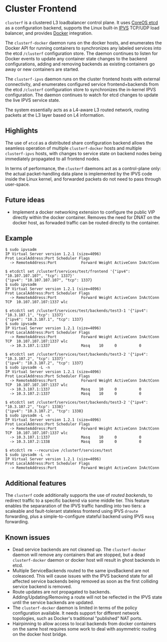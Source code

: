 # Cluster Frontend

`clusterf` is a clustered L3 loadbalancer control plane.
It uses [CoreOS etcd](https://github.com/coreos/etcd) as a configuration backend, supports the Linux built-in [IPVS](http://www.linuxvirtualserver.org/software/ipvs.html) TCP/UDP load balancer, and provides [Docker](https://www.docker.com/) integration.

The `clusterf-docker` daemon runs on the docker hosts, and enumerates the Docker API for running containers to synchronizes any labeled services into the etcd `/clusterf` configuration store. The daemon continues to listen for Docker events to update any container state changes to the backend configurations, adding and removing backends as existing containers go away or new containers are started.

The `clusterf-ipvs` daemon runs on the cluster frontend hosts with external connectivity, and enumerates configured service frontend+backends from the etcd `/clusterf` configuration store to synchronizes the in-kernel IPVS configuration. The daemon continues to watch for etcd changes to update the live IPVS service state.

The system essentially acts as a L4-aware L3 routed network, routing packets at the L3 layer based on L4 information.

## Highlights

The use of `etcd` as a distributed share configuration backend allows the seamless operation of multiple `clusterf-docker` hosts and multiple `clusterf-ipvs` hosts, with changes to service state on backend nodes being immediately propagated to all frontend nodes.

In terms of performance, the `clusterf` daemons act as a control-plane only: the actual packet-handling data plane is implemented by the IPVS code inside the Linux kernel, and forwarded packets do not need to pass through user-space.

## Future ideas

*   Implement a docker networking extension to configure the public VIP directly within the docker container.
    Removes the need for DNAT on the docker host, as forwaded traffic can be routed directly to the container.

## Example

    $ sudo ipvsadm
    IP Virtual Server version 1.2.1 (size=4096)
    Prot LocalAddress:Port Scheduler Flags
      -> RemoteAddress:Port           Forward Weight ActiveConn InActConn
      
    $ etcdctl set /clusterf/services/test/frontend '{"ipv4": "10.107.107.107", "tcp": 1337}'
    {"ipv4": "10.107.107.107", "tcp": 1337}
    $ sudo ipvsadm
    IP Virtual Server version 1.2.1 (size=4096)
    Prot LocalAddress:Port Scheduler Flags
      -> RemoteAddress:Port           Forward Weight ActiveConn InActConn
    TCP  10.107.107.107:1337 wlc

    $ etcdctl set /clusterf/services/test/backends/test3-1 '{"ipv4": "10.3.107.1", "tcp": 1337}'
    {"ipv4": "10.3.107.1", "tcp": 1337}
    $ sudo ipvsadm
    IP Virtual Server version 1.2.1 (size=4096)
    Prot LocalAddress:Port Scheduler Flags
      -> RemoteAddress:Port           Forward Weight ActiveConn InActConn
    TCP  10.107.107.107:1337 wlc
      -> 10.3.107.1:1337              Masq    10     0          0         

    $ etcdctl set /clusterf/services/test/backends/test3-2 '{"ipv4": "10.3.107.2", "tcp": 1337}'
    {"ipv4": "10.3.107.2", "tcp": 1337}
    $ sudo ipvsadm -L -n
    IP Virtual Server version 1.2.1 (size=4096)
    Prot LocalAddress:Port Scheduler Flags
      -> RemoteAddress:Port           Forward Weight ActiveConn InActConn
    TCP  10.107.107.107:1337 wlc
      -> 10.3.107.1:1337              Masq    10     0          0         
      -> 10.3.107.2:1337              Masq    10     0          0         

    $ etcdctl set /clusterf/services/test/backends/test3-2 '{"ipv4": "10.3.107.2", "tcp": 1338}'
    {"ipv4": "10.3.107.2", "tcp": 1338}
    $ sudo ipvsadm -L -n
    IP Virtual Server version 1.2.1 (size=4096)
    Prot LocalAddress:Port Scheduler Flags
      -> RemoteAddress:Port           Forward Weight ActiveConn InActConn
    TCP  10.107.107.107:1337 wlc
      -> 10.3.107.1:1337              Masq    10     0          0         
      -> 10.3.107.2:1338              Masq    10     0          0         

    $ etcdctl rm --recursive /clusterf/services/test
    $ sudo ipvsadm -L -n
    IP Virtual Server version 1.2.1 (size=4096)
    Prot LocalAddress:Port Scheduler Flags
      -> RemoteAddress:Port           Forward Weight ActiveConn InActConn

## Additional features

The `clusterf` code additionally supports the use of *routed backends*, to redirect traffic to a specific backend via some middle tier.
This feature enables the separaration of the IPVS traffic handling into two tiers: a scaleable and fault-tolerant stateless frontend using IPVS `droute` forwarding, plus a simple-to-configure stateful backend using IPVS `masq` forwarding.

## Known issues

*   Dead service backends are not cleaned up.
    The `clusterf-docker` daemon will remove any containers that are stopped, but a dead `clusterf-docker` daemon or docker host will result in
    ghost backends in etcd.
*   Multiple ServiceBackends routed to the same ipvsBackend are not coleasced.
    This will cause issues with the IPVS backend state for all affected service backends being removed as soon as the first colliding service backend is removed.
*   Route updates are not propagated to backends.
    Adding/Updating/Removing a route will not be reflected in the IPVS state until the service backends are updated.
*   The `clusterf-docker` daemon is limited in terms of the policy configuration available.
    It needs support for different network topologies, such as Docker's traditional "published" NAT ports.
*   Hairpinning to allow access to local backends from docker containers on the same host requires some work to deal with asymmetric routing on the docker host bridge.

